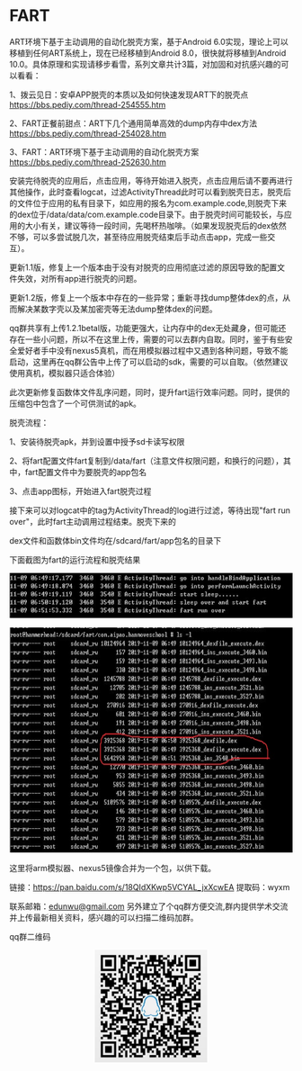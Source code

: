 # FART
ART环境下基于主动调用的自动化脱壳方案，基于Android 6.0实现，理论上可以移植到任何ART系统上，现在已经移植到Android 8.0，很快就将移植到Android 10.0。具体原理和实现请移步看雪，系列文章共计3篇，对加固和对抗感兴趣的可以看看：


1、拨云见日：安卓APP脱壳的本质以及如何快速发现ART下的脱壳点 https://bbs.pediy.com/thread-254555.htm


2、FART正餐前甜点：ART下几个通用简单高效的dump内存中dex方法 https://bbs.pediy.com/thread-254028.htm


3、FART：ART环境下基于主动调用的自动化脱壳方案 https://bbs.pediy.com/thread-252630.htm


安装完待脱壳的应用后，点击应用，等待开始进入脱壳，点击应用后请不要再进行其他操作，此时查看logcat，过滤ActivityThread此时可以看到脱壳日志，脱壳后的文件位于应用的私有目录下，如应用的报名为com.example.code,则脱壳下来的dex位于/data/data/com.example.code目录下。由于脱壳时间可能较长，与应用的大小有关，建议等待一段时间，先喝杯热咖啡。（如果发现脱壳后的dex依然不够，可以多尝试脱几次，甚至待应用脱壳结束后手动点击app，完成一些交互）。


 更新1.1版，修复上一个版本由于没有对脱壳的应用彻底过滤的原因导致的配置文件失效，对所有app进行脱壳的问题。


 更新1.2版，修复上一个版本中存在的一些异常；重新寻找dump整体dex的点，从而解决某数字壳以及某加密壳等无法dump整体dex的问题。
 
 qq群共享有上传1.2.1betal版，功能更强大，让内存中的dex无处藏身，但可能还存在一些小问题，所以不在这里上传，需要的可以去群内自取。同时，鉴于有些安全爱好者手中没有nexus5真机，而在用模拟器过程中又遇到各种问题，导致不能启动，这里再在qq群公告中上传了可以启动的sdk，需要的可以自取。（依然建议使用真机，模拟器只适合体验）
 
 此次更新修复函数体文件乱序问题，同时，提升fart运行效率问题。同时，提供的压缩包中包含了一个可供测试的apk。
 
 脱壳流程：
 
 1、安装待脱壳apk，并到设置中授予sd卡读写权限
 
 
 2、将fart配置文件fart复制到/data/fart（注意文件权限问题，和换行的问题），其中，fart配置文件中为要脱壳的app包名
 
 
 3、点击app图标，开始进入fart脱壳过程
 
 
 接下来可以对logcat中的tag为ActivityThread的log进行过滤，等待出现"fart run over"，此时fart主动调用过程结束。脱壳下来的
 
 dex文件和函数体bin文件均在/sdcard/fart/app包名的目录下
 
 
 下面截图为fart的运行流程和脱壳结果
 
 <p align="center">
  <img width="600" height="80" src="https://github.com/hanbinglengyue/img/blob/master/logcat.JPG">
</p>
 
 
<p align="center">
  <img width="600" height="400" src="https://github.com/hanbinglengyue/img/blob/master/fartresult.JPG">
</p>

这里将arm模拟器、nexus5镜像合并为一个包，以供下载。


链接：https://pan.baidu.com/s/18QIdXKwp5VCYAL_jxXcwEA 
提取码：wyxm 


联系邮箱：edunwu@gmail.com 另外建立了个qq群方便交流,群内提供学术交流并上传最新相关资料，感兴趣的可以扫描二维码加群。

qq群二维码
<p align="center">
  <img width="200" height="200" src="https://github.com/hanbinglengyue/img/blob/master/qq.JPG">
</p>


